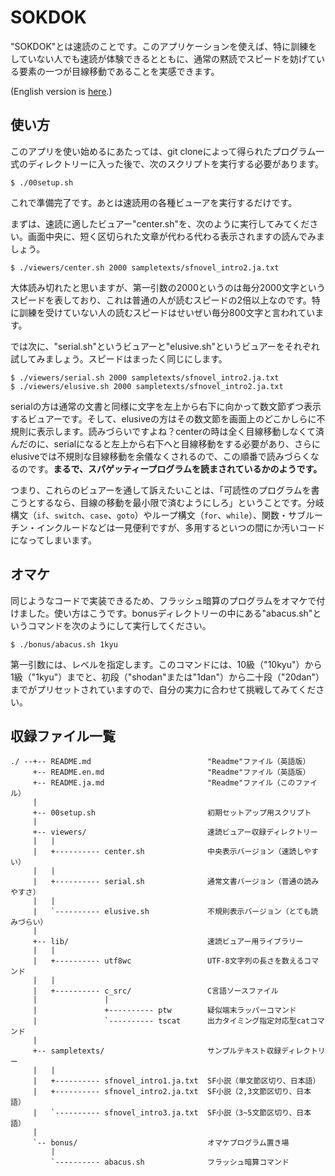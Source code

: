 # SOKDOK

"SOKDOK"とは速読のことです。このアプリケーションを使えば、特に訓練をしていない人でも速読が体験できるとともに、通常の黙読でスピードを妨げている要素の一つが目線移動であることを実感できます。

(English version is [here](README.en.md).)

## 使い方

このアプリを使い始めるにあたっては、git cloneによって得られたプログラム一式のディレクトリーに入った後で、次のスクリプトを実行する必要があります。

```
$ ./00setup.sh
```

これで準備完了です。あとは速読用の各種ビューアを実行するだけです。

まずは、速読に適したビュアー"center.sh"を、次のように実行してみてください。画面中央に、短く区切られた文章が代わる代わる表示されますの読んでみましょう。

```
$ ./viewers/center.sh 2000 sampletexts/sfnovel_intro2.ja.txt
```

大体読み切れたと思いますが、第一引数の2000というのは毎分2000文字というスピードを表しており、これは普通の人が読むスピードの2倍以上なのです。特に訓練を受けていない人の読むスピードはせいぜい毎分800文字と言われています。

では次に、"serial.sh"というビュアーと"elusive.sh"というビュアーをそれぞれ試してみましょう。スピードはまったく同じにします。

```
$ ./viewers/serial.sh 2000 sampletexts/sfnovel_intro2.ja.txt
$ ./viewers/elusive.sh 2000 sampletexts/sfnovel_intro2.ja.txt
```

serialの方は通常の文書と同様に文字を左上から右下に向かって数文節ずつ表示するビュアーです。そして、elusiveの方はその数文節を画面上のどこかしらに不規則に表示します。読みづらいですよね？centerの時は全く目線移動しなくて済んだのに、serialになると左上から右下へと目線移動をする必要があり、さらにelusiveでは不規則な目線移動を余儀なくされるので、この順番で読みづらくなるのです。**まるで、スパゲッティープログラムを読まされているかのようです。**

つまり、これらのビュアーを通して訴えたいことは、「可読性のプログラムを書こうとするなら、目線の移動を最小限で済むようにしろ」ということです。分岐構文（`if`、`switch`、`case`、`goto`）やループ構文（`for`、`while`）、関数・サブルーチン・インクルードなどは一見便利ですが、多用するといつの間にか汚いコードになってしまいます。

## オマケ

同じようなコードで実装できるため、フラッシュ暗算のプログラムをオマケで付けました。使い方はこうです。bonusディレクトリーの中にある"abacus.sh"というコマンドを次のようにして実行してください。

```
$ ./bonus/abacus.sh 1kyu
```

第一引数には、レベルを指定します。このコマンドには、10級（"10kyu"）から1級（"1kyu"）までと、初段（"shodan"または"1dan"）から二十段（"20dan"）までがプリセットされていますので、自分の実力に合わせて挑戦してみてください。


## 収録ファイル一覧

```
./ --+-- README.md                          "Readme"ファイル（英語版）
     +-- README.en.md                       "Readme"ファイル（英語版）
     +-- README.ja.md                       "Readme"ファイル（このファイル）
     |                                      
     +-- 00setup.sh                         初期セットアップ用スクリプト
     |                                      
     +-- viewers/                           速読ビュアー収録ディレクトリー
     |   |                                  
     |   +---------- center.sh              中央表示バージョン（速読しやすい）
     |   |                                  
     |   +---------- serial.sh              通常文書バージョン（普通の読みやすさ）
     |   |                                  
     |   `---------- elusive.sh             不規則表示バージョン（とても読みづらい）
     |                                      
     +-- lib/                               速読ビュアー用ライブラリー
     |   |                                  
     |   +---------- utf8wc                 UTF-8文字列の長さを数えるコマンド
     |   |                                  
     |   +---------- c_src/                 C言語ソースファイル
     |               |                      
     |               +---------- ptw        疑似端末ラッパーコマンド
     |               `---------- tscat      出力タイミング指定対応型catコマンド
     |                                      
     +-- sampletexts/                       サンプルテキスト収録ディレクトリー
     |   |                                  
     |   +---------- sfnovel_intro1.ja.txt  SF小説（単文節区切り、日本語）
     |   +---------- sfnovel_intro2.ja.txt  SF小説（2,3文節区切り、日本語）
     |   `---------- sfnovel_intro3.ja.txt  SF小説（3~5文節区切り、日本語）
     |
     `-- bonus/                             オマケプログラム置き場
         |
         `---------- abacus.sh              フラッシュ暗算コマンド
```
